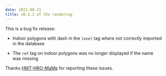 ```yaml
---
date: 2022-08-21
title: v0.3.3 of the rendering
---
```


This is a bug fix release:

- Indoor polygons with dash in the `level` tag where not correctly imported in the database

- The `ref` tag on indoor polygons was no longer displayed if the name was missing

Thanks [HMT-HRO-MaMe](https://github.com/HMT-HRO-MaMe) for reporting these issues.
